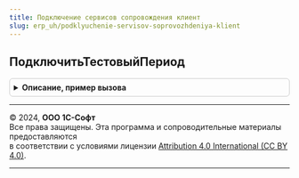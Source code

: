 ```yaml
---
title: Подключение сервисов сопровождения клиент
slug: erp_uh/podklyuchenie-servisov-soprovozhdeniya-klient
---
```



## ПодключитьТестовыйПериод
<details style="margin: 1em 0; padding: 0.5em; border: 1px solid #ccc; border-radius: 6px;">

<summary style="font-weight: bold; cursor: pointer;">Описание, пример вызова</summary>

```bsl

// Открывает форму подключения тестового периода, предварительно
// проверяя возможность подключения. Подключение может быть не доступно если:
//   - у пользователя нет прав для подключения тестового периода,
//     считается, что все сервисы не доступны;
//   - существуют необработанные запросы на подключение,
//     невозможно определить доступные тарифы;
//   - конфигурация работает в модели сервиса
//   - доступные тестовые периоды отсутствуют.
// Функцию следует использовать, если однозначно определено, что целевой сервис не подключен.
//
// Параметры:
//  Идентификатор         - Строка - идентификатор сервиса в системе Портал 1С:ИТС;
//  Форма                 - ФормаКлиентскогоПриложения - форма из которой производится подключение;
//  ОповещениеПриЗакрытии - ОписаниеОповещения - описание обработчика, который необходимо выполнить
//                          по завершению подключения. В качестве результата будет передан статус подключения:
//                          СостояниеПодключения - Перечисление.СостоянияПодключенияСервисов -
//                          описывает состояние подключения тестового периода. Для определения статуса
//                          необходимо использовать функции программного интерфейса:
//                            - Перечисление.СостоянияПодключенияСервисов.Подключен - подключение
//                              тестового периода выполнено без ошибок;
//                            - Перечисление.СостоянияПодключенияСервисов.ОшибкаПодключения - тестовый
//                              период не подключен;
//                            - Перечисление.СостоянияПодключенияСервисов.НеПодключен - пользователь
//                              не дождался обработки заявки на подключение;
//                            - Перечисление.СостоянияПодключенияСервисов.ПодключениеНедоступно - подключение
//                              не доступно, форма не была открыта;
//                            - Перечисление.СостоянияПодключенияСервисов.Подключение - выполняется подключение
//                              тестового периода.
//
Процедура ПодключитьТестовыйПериод( Экспорт
```

Пример вызова
```bsl
ПодключениеСервисовСопровожденияКлиент.ПодключитьТестовыйПериод();
```
</details>

---

© 2024, **ООО 1С-Софт**  
Все права защищены. Эта программа и сопроводительные материалы предоставляются  
в соответствии с условиями лицензии [Attribution 4.0 International (CC BY 4.0)](https://creativecommons.org/licenses/by/4.0/legalcode).

---
